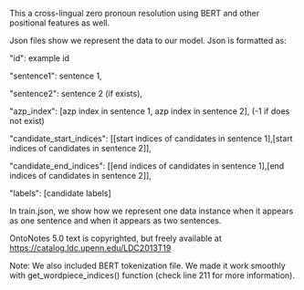 This a cross-lingual zero pronoun resolution using BERT and other positional features as well. 

Json files show we represent the data to our model. Json is formatted as:

"id": example id 

"sentence1": sentence 1, 

"sentence2": sentence 2 (if exists),

"azp_index": [azp index in sentence 1, azp index in sentence 2], (-1 if does not exist)

"candidate_start_indices": [[start indices of candidates in sentence 1],[start indices of candidates in sentence 2]],

"candidate_end_indices": [[end indices of candidates in sentence 1],[end indices of candidates in sentence 2]],

"labels": [candidate labels]

In train.json, we show how we represent one data instance when it appears as one sentence and when it appears as two sentences. 

OntoNotes 5.0 text is copyrighted, but freely available at https://catalog.ldc.upenn.edu/LDC2013T19


Note: We also included BERT tokenization file. We made it work smoothly with get_wordpiece_indices() function (check line 211 for more information).

